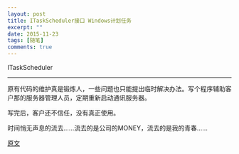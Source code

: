 ```yaml
---
layout: post
title: ITaskScheduler接口 Windows计划任务
excerpt: ""
date: 2015-11-23
tags: [随笔]
comments: true
---
```



ITaskScheduler 

---

原有代码的维护真是锻炼人，一些问题也只能提出临时解决办法。写个程序辅助客户那的服务器管理人员，定期重新启动通讯服务器。

写完后，客户还不信任，没有真正使用。

时间悄无声息的流去……流去的是公司的MONEY，流去的是我的青春……

[原文](http://www.cppblog.com/everett/archive/2011/08/02/152284.html)